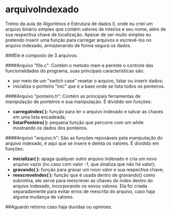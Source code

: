 # arquivoIndexado

Treino da aula de Algoritmos e Estrutura de dados II, onde eu criei um arquivo binário simples que contém valores de inteiros e seu nome, além de sua respectiva chave de localização. Apesar de ser muito simples eu pretendo inserir uma função para carregar arquivos e escrevê-los no arquivo indexado, armazenando de forma segura os dados.

###Ele é composto de 3 arquivos:

####Arquivo "file.c":
Contém o metodo main e permite o controle das funcionalidades do programa, suas principais características são:
 - por meio de um "switch case" resetar o arquivo, listar ou inserir dados;
 - inicializa o ponteiro "inic" que é a base onde se lista todos os ponteiros.


####Arquivo "ponteiro.h":
Contém as principais ferramentas de manipulação de ponteiros e sua manipulação. É dividido em funções:
- __carregaIndex( ):__ função para ler o arquivo indexado e salvar as chaves em uma lista encadeada;
- __listarPonteiro( ):__ pequena função que percorre com um while mostrando os dados dos ponteiros.


####Arquivo "arquivo.h":
São as funções reposáveis pela manipulação do arquivo indexado, é aqui que se insere e deleta os valores. É dividido em funções:
- __inicializar( ):__ apaga qualquer outro arquivo indexado e cria um novo arquivo vazio (no caso com valor -1, que sinaliza que não há valor);
- __gravando( ):__ função para gravar um novo valor e sua respectiva chave;
- __reescreveIndex( ):__ função que é usada dentro de gravando() como subrotina, ele serve para reescrever as chaves do index dentro do arquivo indexado, incorporando os novos valores. Ela foi criada separadamente para evitar erros de reescrita do arquivo, caso haja alguma mudança de valores.


##Aguardo retorno caso haja duvidas ou opinioes.
